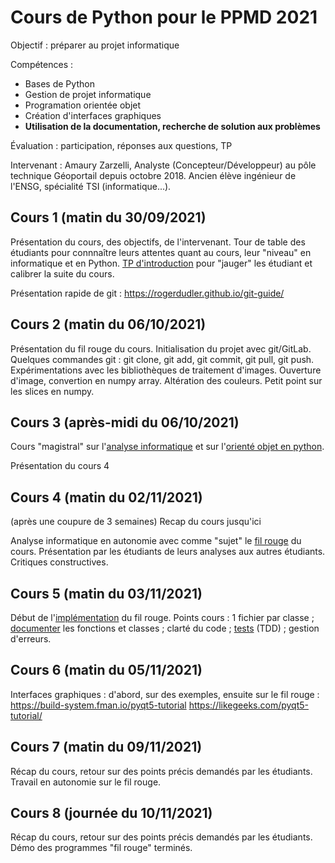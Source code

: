# Cours de Python pour le PPMD 2021

Objectif : préparer au projet informatique

Compétences :
 + Bases de Python
 + Gestion de projet informatique
 + Programation orientée objet
 + Création d'interfaces graphiques
 + **Utilisation de la documentation, recherche de solution aux problèmes**
 
Évaluation : participation, réponses aux questions, TP

Intervenant :
Amaury Zarzelli, Analyste (Concepteur/Développeur) au pôle technique Géoportail depuis octobre 2018. Ancien élève ingénieur de l'ENSG, spécialité TSI (informatique...).

## Cours 1 (matin du 30/09/2021)

Présentation du cours, des objectifs, de l'intervenant. Tour de table des étudiants pour connnaître leurs attentes quant au cours, leur "niveau" en informatique et en Python.
[TP d'introduction](https://github.com/azarz/cours_algo_M1/blob/master/tp/TP_distance_points_2D.pdf) pour "jauger" les étudiant et calibrer la suite du cours. 


Présentation rapide de git : https://rogerdudler.github.io/git-guide/

## Cours 2 (matin du 06/10/2021)

Présentation du fil rouge du cours. Initialisation du projet avec git/GitLab. Quelques commandes git : git clone, git add, git commit, git pull, git push.
Expérimentations avec les bibliothèques de traitement d'images. Ouverture d'image, convertion en numpy array. Altération des couleurs. Petit point sur les slices en numpy.

## Cours 3 (après-midi du 06/10/2021)

Cours "magistral" sur l'[analyse informatique](supports_cours/Analyse_informatique_presentation.md) et sur l'[orienté objet en python](supports_cours/Presentation_Python_objet.md).

Présentation du cours 4

## Cours 4 (matin du 02/11/2021)
(après une coupure de 3 semaines)
Recap du cours jusqu'ici

Analyse informatique en autonomie avec comme "sujet" le [fil rouge](fil_rouge/analyse.md) du cours.
Présentation par les étudiants de leurs analyses aux autres étudiants. Critiques constructives.

## Cours 5 (matin du 03/11/2021)
Début de l'[implémentation](fil_rouge/implementation.md) du fil rouge.
Points cours : 1 fichier par classe ; [documenter](fil_rouge/documentation_et_tests.md) les fonctions et classes ; clarté du code ; [tests](fil_rouge/documentation_et_tests.md) (TDD) ; gestion d'erreurs.

## Cours 6 (matin du 05/11/2021)
Interfaces graphiques : d'abord, sur des exemples, ensuite sur le fil rouge : https://build-system.fman.io/pyqt5-tutorial https://likegeeks.com/pyqt5-tutorial/

## Cours 7 (matin du 09/11/2021)
Récap du cours, retour sur des points précis demandés par les étudiants.
Travail en autonomie sur le fil rouge.

## Cours 8 (journée du 10/11/2021)
Récap du cours, retour sur des points précis demandés par les étudiants.
Démo des programmes "fil rouge" terminés.





